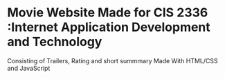 # Movie Website Made for CIS 2336 :Internet Application Development and Technology

Consisting of Trailers, Rating and short summmary 
Made With HTML/CSS and JavaScript
